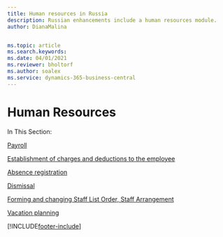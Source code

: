 ```yaml
---
title: Human resources in Russia
description: Russian enhancements include a human resources module.
author: DianaMalina


ms.topic: article
ms.search.keywords:
ms.date: 04/01/2021
ms.reviewer: bholtorf
ms.author: soalex
ms.service: dynamics-365-business-central
---
```


# Human Resources

In This Section:

[Payroll](Payroll.md)

[Establishment of charges and deductions to the employee](Establishment-of-charges-and-deductions-to-the-employee.md)

[Absence registration](Absence-registration.md)

[Dismissal](Dismissal.md)

[Forming and changing Staff List Order, Staff Arrangement](Forming-and-changing-Staff-List-Order-Staff-Arrangement.md)

[Vacation planning](Vacation-planning.md)


[!INCLUDE[footer-include](../../includes/footer-banner.md)]
